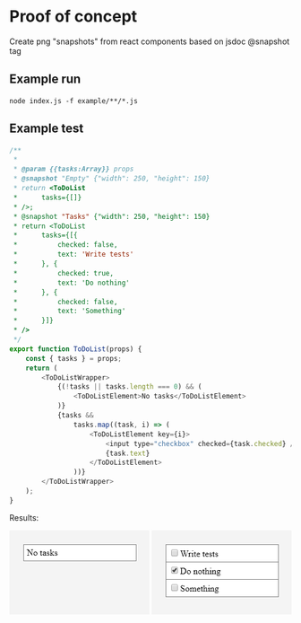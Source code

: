 # Proof of concept

Create png "snapshots" from react components based on jsdoc @snapshot tag

## Example run

```
node index.js -f example/**/*.js
```

## Example test

```js
/**
 *
 * @param {{tasks:Array}} props
 * @snapshot "Empty" {"width": 250, "height": 150}
 * return <ToDoList
 *      tasks={[]}
 * />;
 * @snapshot "Tasks" {"width": 250, "height": 150}
 * return <ToDoList
 * 		tasks={[{
 * 			checked: false,
 * 			text: 'Write tests'
 * 		}, {
 * 			checked: true,
 * 			text: 'Do nothing'
 * 		}, {
 * 			checked: false,
 * 			text: 'Something'
 * 		}]}
 * />
 */
export function ToDoList(props) {
	const { tasks } = props;
	return (
		<ToDoListWrapper>
			{(!tasks || tasks.length === 0) && (
				<ToDoListElement>No tasks</ToDoListElement>
			)}
			{tasks &&
				tasks.map((task, i) => (
					<ToDoListElement key={i}>
						<input type="checkbox" checked={task.checked} />
						{task.text}
					</ToDoListElement>
				))}
		</ToDoListWrapper>
	);
}
```

Results:

![ToDoList.Empty](.snapshots/ToDoList.Empty.png)
![Tasks Snapshot](.snapshots/ToDoList.Tasks.png)
